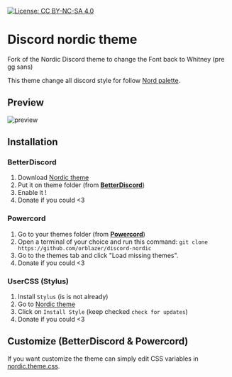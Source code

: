 [![License: CC BY-NC-SA 4.0](https://img.shields.io/badge/License-CC%20BY--NC--SA%204.0-lightgrey.svg)](https://creativecommons.org/licenses/by-nc-sa/4.0/)

# Discord nordic theme
Fork of the Nordic Discord theme to change the Font back to Whitney (pre gg sans)

This theme change all discord style for follow [Nord palette](https://www.nordtheme.com/).

## Preview

![preview](./.github/preview.png)

## Installation

### BetterDiscord

1. Download [Nordic theme](https://betterdiscord.app/theme/Nordic)
2. Put it on theme folder (from **[BetterDiscord](https://github.com/rauenzi/BetterDiscordApp)**)
3. Enable it !
4. Donate if you could <3

### Powercord

1. Go to your themes folder (from **[Powercord](https://powercord.dev/)**)
2. Open a terminal of your choice and run this command: `git clone https://github.com/orblazer/discord-nordic`
3. Go to the themes tab and click "Load missing themes".
4. Donate if you could <3

### UserCSS (Stylus)

1. Install `Stylus` (is is not already)
2. Go to [Nordic theme](https://raw.githubusercontent.com/orblazer/discord-nordic/master/nordic.user.css)
3. Click on `Install Style` (keep checked `check for updates`)
4. Donate if you could <3

## Customize (BetterDiscord & Powercord)

If you want customize the theme can simply edit CSS variables in [nordic.theme.css](https://github.com/orblazer/discord-nordic/blob/master/nordic.theme.css).
